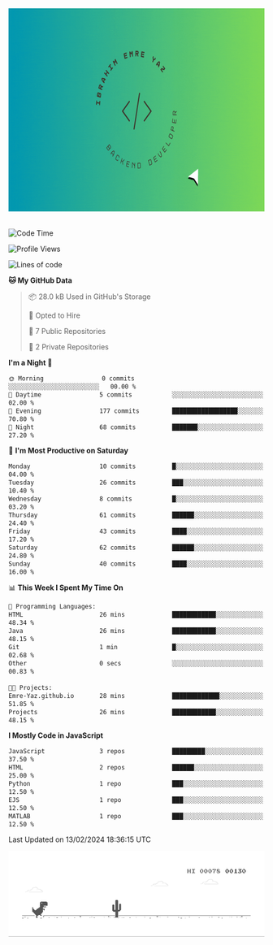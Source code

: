 <a href="https://emre-yaz.github.io/" target="_blank">
  <img src="Logo.gif" alt="Personal Logo" width="900" height="400">
</a>
<br>
<br>

<!--START_SECTION:waka-->
![Code Time](http://img.shields.io/badge/Code%20Time-18%20hrs%2047%20mins-blue)

![Profile Views](http://img.shields.io/badge/Profile%20Views-1-blue)

![Lines of code](https://img.shields.io/badge/From%20Hello%20World%20I%27ve%20Written-615.7%20thousand%20lines%20of%20code-blue)

**🐱 My GitHub Data** 

> 📦 28.0 kB Used in GitHub's Storage 
 > 
> 💼 Opted to Hire
 > 
> 📜 7 Public Repositories 
 > 
> 🔑 2 Private Repositories 
 > 
**I'm a Night 🦉** 

```text
🌞 Morning                0 commits           ░░░░░░░░░░░░░░░░░░░░░░░░░   00.00 % 
🌆 Daytime                5 commits           ░░░░░░░░░░░░░░░░░░░░░░░░░   02.00 % 
🌃 Evening                177 commits         ██████████████████░░░░░░░   70.80 % 
🌙 Night                  68 commits          ███████░░░░░░░░░░░░░░░░░░   27.20 % 
```
📅 **I'm Most Productive on Saturday** 

```text
Monday                   10 commits          █░░░░░░░░░░░░░░░░░░░░░░░░   04.00 % 
Tuesday                  26 commits          ███░░░░░░░░░░░░░░░░░░░░░░   10.40 % 
Wednesday                8 commits           █░░░░░░░░░░░░░░░░░░░░░░░░   03.20 % 
Thursday                 61 commits          ██████░░░░░░░░░░░░░░░░░░░   24.40 % 
Friday                   43 commits          ████░░░░░░░░░░░░░░░░░░░░░   17.20 % 
Saturday                 62 commits          ██████░░░░░░░░░░░░░░░░░░░   24.80 % 
Sunday                   40 commits          ████░░░░░░░░░░░░░░░░░░░░░   16.00 % 
```


📊 **This Week I Spent My Time On** 

```text
💬 Programming Languages: 
HTML                     26 mins             ████████████░░░░░░░░░░░░░   48.34 % 
Java                     26 mins             ████████████░░░░░░░░░░░░░   48.15 % 
Git                      1 min               █░░░░░░░░░░░░░░░░░░░░░░░░   02.68 % 
Other                    0 secs              ░░░░░░░░░░░░░░░░░░░░░░░░░   00.83 % 

🐱‍💻 Projects: 
Emre-Yaz.github.io       28 mins             █████████████░░░░░░░░░░░░   51.85 % 
Projects                 26 mins             ████████████░░░░░░░░░░░░░   48.15 % 
```

**I Mostly Code in JavaScript** 

```text
JavaScript               3 repos             █████████░░░░░░░░░░░░░░░░   37.50 % 
HTML                     2 repos             ██████░░░░░░░░░░░░░░░░░░░   25.00 % 
Python                   1 repo              ███░░░░░░░░░░░░░░░░░░░░░░   12.50 % 
EJS                      1 repo              ███░░░░░░░░░░░░░░░░░░░░░░   12.50 % 
MATLAB                   1 repo              ███░░░░░░░░░░░░░░░░░░░░░░   12.50 % 
```




 Last Updated on 13/02/2024 18:36:15 UTC
<!--END_SECTION:waka-->

![Alt Text](dino.gif)

<!--
**Emre-Yaz/emre-yaz** is a ✨ _special_ ✨ repository because its `README.md` (this file) appears on your GitHub profile.
-->
